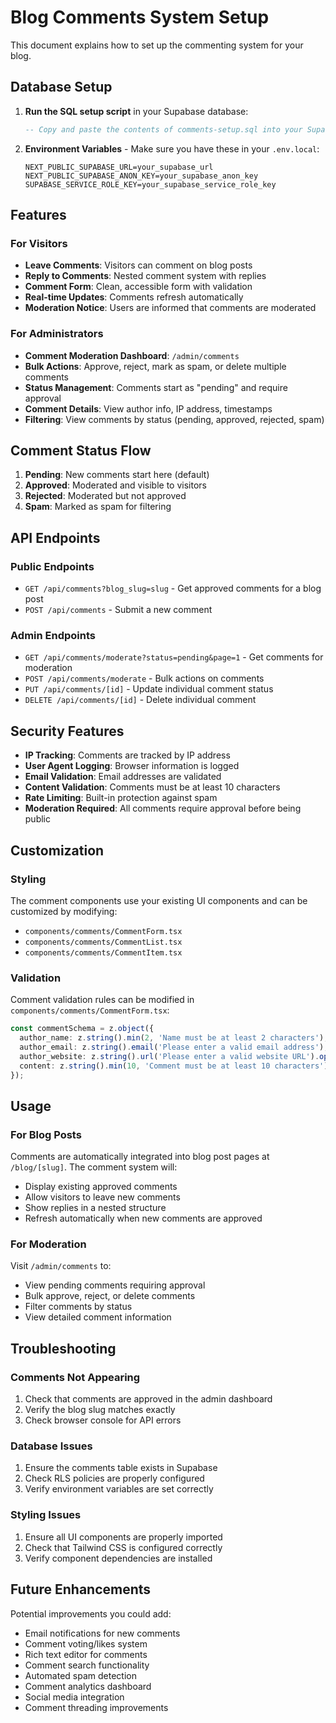 # Blog Comments System Setup

This document explains how to set up the commenting system for your blog.

## Database Setup

1. **Run the SQL setup script** in your Supabase database:
   ```sql
   -- Copy and paste the contents of comments-setup.sql into your Supabase SQL editor
   ```

2. **Environment Variables** - Make sure you have these in your `.env.local`:
   ```
   NEXT_PUBLIC_SUPABASE_URL=your_supabase_url
   NEXT_PUBLIC_SUPABASE_ANON_KEY=your_supabase_anon_key
   SUPABASE_SERVICE_ROLE_KEY=your_supabase_service_role_key
   ```

## Features

### For Visitors
- **Leave Comments**: Visitors can comment on blog posts
- **Reply to Comments**: Nested comment system with replies
- **Comment Form**: Clean, accessible form with validation
- **Real-time Updates**: Comments refresh automatically
- **Moderation Notice**: Users are informed that comments are moderated

### For Administrators
- **Comment Moderation Dashboard**: `/admin/comments`
- **Bulk Actions**: Approve, reject, mark as spam, or delete multiple comments
- **Status Management**: Comments start as "pending" and require approval
- **Comment Details**: View author info, IP address, timestamps
- **Filtering**: View comments by status (pending, approved, rejected, spam)

## Comment Status Flow

1. **Pending**: New comments start here (default)
2. **Approved**: Moderated and visible to visitors
3. **Rejected**: Moderated but not approved
4. **Spam**: Marked as spam for filtering

## API Endpoints

### Public Endpoints
- `GET /api/comments?blog_slug=slug` - Get approved comments for a blog post
- `POST /api/comments` - Submit a new comment

### Admin Endpoints
- `GET /api/comments/moderate?status=pending&page=1` - Get comments for moderation
- `POST /api/comments/moderate` - Bulk actions on comments
- `PUT /api/comments/[id]` - Update individual comment status
- `DELETE /api/comments/[id]` - Delete individual comment

## Security Features

- **IP Tracking**: Comments are tracked by IP address
- **User Agent Logging**: Browser information is logged
- **Email Validation**: Email addresses are validated
- **Content Validation**: Comments must be at least 10 characters
- **Rate Limiting**: Built-in protection against spam
- **Moderation Required**: All comments require approval before being public

## Customization

### Styling
The comment components use your existing UI components and can be customized by modifying:
- `components/comments/CommentForm.tsx`
- `components/comments/CommentList.tsx`
- `components/comments/CommentItem.tsx`

### Validation
Comment validation rules can be modified in `components/comments/CommentForm.tsx`:
```typescript
const commentSchema = z.object({
  author_name: z.string().min(2, 'Name must be at least 2 characters'),
  author_email: z.string().email('Please enter a valid email address'),
  author_website: z.string().url('Please enter a valid website URL').optional().or(z.literal('')),
  content: z.string().min(10, 'Comment must be at least 10 characters'),
});
```

## Usage

### For Blog Posts
Comments are automatically integrated into blog post pages at `/blog/[slug]`. The comment system will:
- Display existing approved comments
- Allow visitors to leave new comments
- Show replies in a nested structure
- Refresh automatically when new comments are approved

### For Moderation
Visit `/admin/comments` to:
- View pending comments requiring approval
- Bulk approve, reject, or delete comments
- Filter comments by status
- View detailed comment information

## Troubleshooting

### Comments Not Appearing
1. Check that comments are approved in the admin dashboard
2. Verify the blog slug matches exactly
3. Check browser console for API errors

### Database Issues
1. Ensure the comments table exists in Supabase
2. Check RLS policies are properly configured
3. Verify environment variables are set correctly

### Styling Issues
1. Ensure all UI components are properly imported
2. Check that Tailwind CSS is configured correctly
3. Verify component dependencies are installed

## Future Enhancements

Potential improvements you could add:
- Email notifications for new comments
- Comment voting/likes system
- Rich text editor for comments
- Comment search functionality
- Automated spam detection
- Comment analytics dashboard
- Social media integration
- Comment threading improvements
